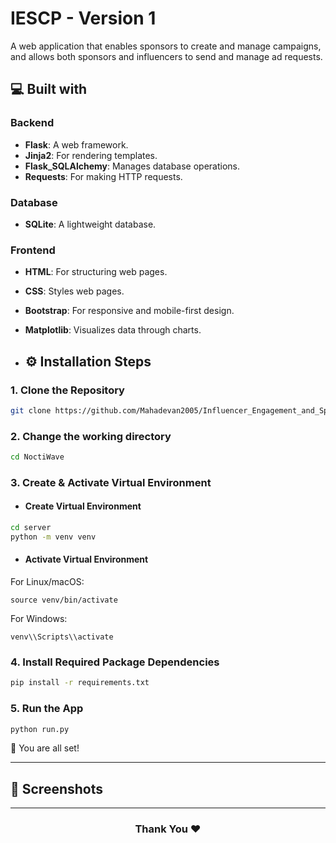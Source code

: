 # IESCP - Version 1
A web application that enables sponsors to create and manage campaigns, and allows both sponsors and influencers to send and manage ad requests.


## 💻 Built with

### Backend
- **Flask**: A web framework.
- **Jinja2**: For rendering templates.
- **Flask_SQLAlchemy**: Manages database operations.
- **Requests**: For making HTTP requests.

### Database
- **SQLite**: A lightweight database.

### Frontend
- **HTML**: For structuring web pages.
- **CSS**: Styles web pages.
- **Bootstrap**: For responsive and mobile-first design.
- **Matplotlib**: Visualizes data through charts.

- ## ⚙️ Installation Steps

### 1. Clone the Repository
```bash
git clone https://github.com/Mahadevan2005/Influencer_Engagement_and_Sponsorship_Coordination_Platform_Version_1.git
```
### 2. Change the working directory
```bash
cd NoctiWave
```

### 3. Create & Activate Virtual Environment
- #### Create Virtual Environment
  
```bash
cd server
python -m venv venv
```

- #### Activate Virtual Environment
For Linux/macOS:
```
source venv/bin/activate
```
For Windows:
```
venv\\Scripts\\activate
```

### 4. Install Required Package Dependencies
```bash
pip install -r requirements.txt
```

### 5. Run the App
```bash
python run.py
```
🌟 You are all set!
<hr>

## 📸 Screenshots



<hr>
<h3 align="center">
Thank You ❤️
</h3>
